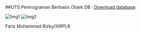 ##UTS Pemrograman Berbasis Objek
DB : [Download database](https://www.upload.ee/files/6786570/db_utspbo.sql.html)

![Img1](https://i.imgbox.com/F6FEzHCC.png)
![Img2](https://i.imgbox.com/O6tyP4wE.png)

Fariz Muhammad Rizky/XIRPL6
